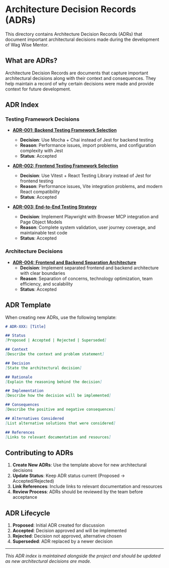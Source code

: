 # Architecture Decision Records (ADRs)

This directory contains Architecture Decision Records (ADRs) that document important architectural decisions made during the development of Wag Wise Mentor.

## What are ADRs?

Architecture Decision Records are documents that capture important architectural decisions along with their context and consequences. They help maintain a record of why certain decisions were made and provide context for future development.

## ADR Index

### Testing Framework Decisions

- **[ADR-001: Backend Testing Framework Selection](./adr-001-backend-testing-framework.md)**
  - **Decision**: Use Mocha + Chai instead of Jest for backend testing
  - **Reason**: Performance issues, import problems, and configuration complexity with Jest
  - **Status**: Accepted

- **[ADR-002: Frontend Testing Framework Selection](./adr-002-frontend-testing-framework.md)**
  - **Decision**: Use Vitest + React Testing Library instead of Jest for frontend testing
  - **Reason**: Performance issues, Vite integration problems, and modern React compatibility
  - **Status**: Accepted

- **[ADR-003: End-to-End Testing Strategy](./adr-003-e2e-testing-strategy.md)**
  - **Decision**: Implement Playwright with Browser MCP integration and Page Object Models
  - **Reason**: Complete system validation, user journey coverage, and maintainable test code
  - **Status**: Accepted

### Architecture Decisions

- **[ADR-004: Frontend and Backend Separation Architecture](./adr-004-frontend-backend-separation.md)**
  - **Decision**: Implement separated frontend and backend architecture with clear boundaries
  - **Reason**: Separation of concerns, technology optimization, team efficiency, and scalability
  - **Status**: Accepted

## ADR Template

When creating new ADRs, use the following template:

```markdown
# ADR-XXX: [Title]

## Status
[Proposed | Accepted | Rejected | Superseded]

## Context
[Describe the context and problem statement]

## Decision
[State the architectural decision]

## Rationale
[Explain the reasoning behind the decision]

## Implementation
[Describe how the decision will be implemented]

## Consequences
[Describe the positive and negative consequences]

## Alternatives Considered
[List alternative solutions that were considered]

## References
[Links to relevant documentation and resources]
```

## Contributing to ADRs

1. **Create New ADRs**: Use the template above for new architectural decisions
2. **Update Status**: Keep ADR status current (Proposed → Accepted/Rejected)
3. **Link References**: Include links to relevant documentation and resources
4. **Review Process**: ADRs should be reviewed by the team before acceptance

## ADR Lifecycle

1. **Proposed**: Initial ADR created for discussion
2. **Accepted**: Decision approved and will be implemented
3. **Rejected**: Decision not approved, alternative chosen
4. **Superseded**: ADR replaced by a newer decision

---

*This ADR index is maintained alongside the project and should be updated as new architectural decisions are made.*

